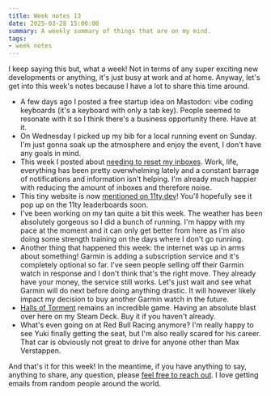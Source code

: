 ```yaml
---
title: Week notes 13
date: 2025-03-28 15:00:00
summary: A weekly summary of things that are on my mind.
tags: 
- week notes
---
```


I keep saying this but, what a week! Not in terms of any super exciting new developments or anything, it's just busy at work and at home. Anyway, let's get into this week's notes because I have a lot to share this time around.

- A few days ago I posted a free startup idea on Mastodon: vibe coding keyboards (it's a keyboard with only a tab key). People seemed to resonate with it so I think there's a business opportunity there. Have at it.
- On Wednesday I picked up my bib for a local running event on Sunday. I'm just gonna soak up the atmosphere and enjoy the event, I don't have any goals in mind. 
- This week I posted about [needing to reset my inboxes](https://mijndertstuij.nl/posts/reset-my-inboxes/). Work, life, everything has been pretty overwhelming lately and a constant barrage of notifications and information isn't helping. I'm already much happier with reducing the amount of inboxes and therefore noise.
- This tiny website is now [mentioned on 11ty.dev](https://www.11ty.dev/authors/mijndert/)! You'll hopefully see it pop up on the 11ty leaderboards soon.
- I've been working on my tan quite a bit this week. The weather has been absolutely gorgeous so I did a bunch of running. I'm happy with my pace at the moment and it can only get better from here as I'm also doing some strength training on the days where I don't go running.
- Another thing that happened this week: the internet was up in arms about something! Garmin is adding a subscription service and it's completely optional so far. I've seen people selling off their Garmin watch in response and I don't think that's the right move. They already have your money, the service still works. Let's just wait and see what Garmin will do next before doing anything drastic. It will however likely impact my decision to buy another Garmin watch in the future. 
- [Halls of Torment](https://store.steampowered.com/app/2218750/Halls_of_Torment/) remains an incredible game. Having an absolute blast over here on my Steam Deck. Buy it if you haven't already.
- What's even going on at Red Bull Racing anymore? I'm really happy to see Yuki finally getting the seat, but I'm also really scared for his career. That car is obviously not great to drive for anyone other than Max Verstappen.

And that's it for this week! In the meantime, if you have anything to say, anything to share, any question, please [feel free to reach out](https://mijndertstuij.nl/connect/). I love getting emails from random people around the world.